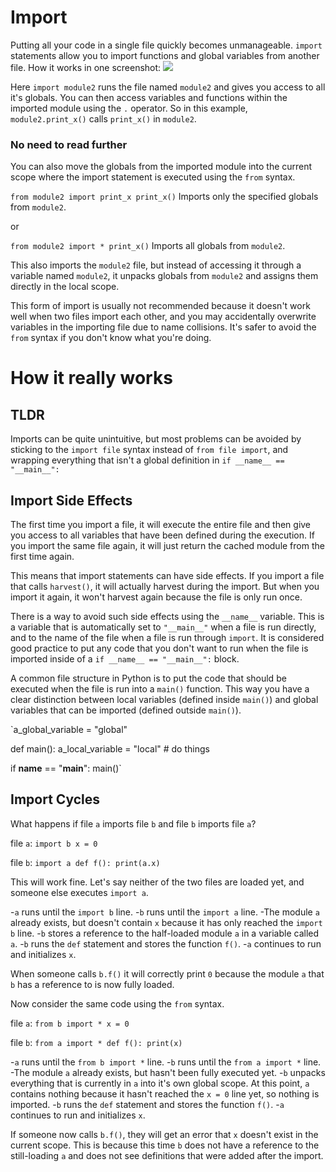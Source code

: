 # Import
Putting all your code in a single file quickly becomes unmanageable. 
`import` statements allow you to import functions and global variables from another file.
How it works in one screenshot:
![](ImportsInOnePicture400)

Here `import module2` runs the file named `module2` and gives you access to all it's globals.
You can then access variables and functions within the imported module using the `.` operator.
So in this example, `module2.print_x()` calls `print_x()` in `module2`.

### No need to read further

You can also move the globals from the imported module into the current scope where the import statement is executed using the `from` syntax.

`from module2 import print_x
print_x()`
Imports only the specified globals from `module2`.

or

`from module2 import *
print_x()`
Imports all globals from `module2`.

This also imports the `module2` file, but instead of accessing it through a variable named `module2`, it unpacks globals from `module2` and assigns them directly in the local scope.

This form of import is usually not recommended because it doesn't work well when two files import each other, and you may accidentally overwrite variables in the importing file due to name collisions. It's safer to avoid the `from` syntax if you don't know what you're doing.

# How it really works

## TLDR
Imports can be quite unintuitive, but most problems can be avoided by sticking to the `import file` syntax instead of `from file import`, and wrapping everything that isn't a global definition in
`if __name__ == "__main__":`

## Import Side Effects
The first time you import a file, it will execute the entire file and then give you access to all variables that have been defined during the execution.
If you import the same file again, it will just return the cached module from the first time again.

This means that import statements can have side effects. If you import a file that calls `harvest()`, it will actually harvest during the import. But when you import it again, it won't harvest again because the file is only run once.

There is a way to avoid such side effects using the `__name__` variable. This is a variable that is automatically set to `"__main__"` when a file is run directly, and to the name of the file when a file is run through `import`.
It is considered good practice to put any code that you don't want to run when the file is imported inside of a `if __name__ == "__main__":` block.

A common file structure in Python is to put the code that should be executed when the file is run into a `main()` function. This way you have a clear distinction between local variables (defined inside `main()`) and global variables that can be imported (defined outside `main()`).

`a_global_variable = "global"

def main():
    a_local_variable = "local"
    # do things

if __name__ == "__main__":
    main()`

## Import Cycles
What happens if file `a` imports file `b` and file `b` imports file `a`?

file `a`:
`import b
x = 0`

file `b`:
`import a
def f():
    print(a.x)`

This will work fine. Let's say neither of the two files are loaded yet, and someone else executes `import a`.

-`a` runs until the `import b` line.
-`b` runs until the `import a` line.
-The module `a` already exists, but doesn't contain `x` because it has only reached the `import b` line.
-`b` stores a reference to the half-loaded module `a` in a variable called `a`.
-`b` runs the `def` statement and stores the function `f()`.
-`a` continues to run and initializes `x`.

When someone calls `b.f()` it will correctly print `0` because the module `a` that `b` has a reference to is now fully loaded.

Now consider the same code using the `from` syntax.

file `a`:
`from b import *
x = 0`

file `b`:
`from a import *
def f():
    print(x)`

-`a` runs until the `from b import *` line.
-`b` runs until the `from a import *` line.
-The module `a` already exists, but hasn't been fully executed yet.
-`b` unpacks everything that is currently in `a` into it's own global scope. At this point, `a` contains nothing because it hasn't reached the `x = 0` line yet, so nothing is imported.
-`b` runs the `def` statement and stores the function `f()`.
-`a` continues to run and initializes `x`.

If someone now calls `b.f()`, they will get an error that `x` doesn't exist in the current scope. This is because this time `b` does not have a reference to the still-loading `a` and does not see definitions that were added after the import.